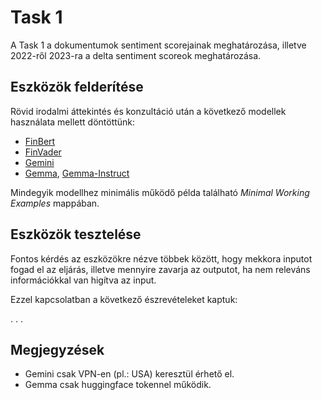 # Task 1

A Task 1 a dokumentumok sentiment scorejainak meghatározása, illetve 2022-ről 2023-ra a delta sentiment scoreok meghatározása. 

## Eszközök felderítése

Rövid irodalmi áttekintés és konzultáció után a következő modellek használata mellett döntöttünk:

- [FinBert](https://huggingface.co/ProsusAI/finbert)
- [FinVader](https://github.com/PetrKorab/FinVADER)
- [Gemini](https://ai.google.dev/)
- [Gemma](https://huggingface.co/google/gemma-2b), [Gemma-Instruct](https://huggingface.co/google/gemma-2b-it)

Mindegyik modellhez minimális működő példa található *Minimal Working Examples* mappában. 

## Eszközök tesztelése

Fontos kérdés az eszközökre nézve többek között, hogy mekkora inputot fogad el az eljárás, illetve mennyire zavarja az outputot, ha nem releváns információkkal van higítva az input.

Ezzel kapcsolatban a következő észrevételeket kaptuk:



.
.
.

## Megjegyzések

- Gemini csak VPN-en (pl.: USA) keresztül érhető el.
- Gemma csak huggingface tokennel működik.